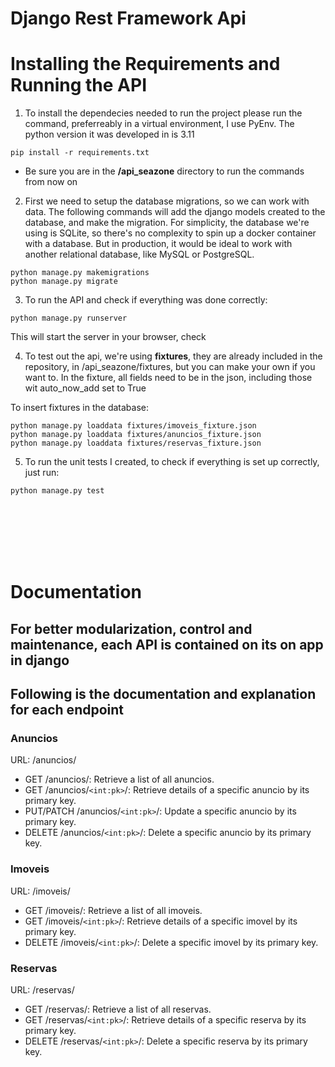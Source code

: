 # Django Rest Framework Api

# Installing the Requirements and Running the API

1. To install the dependecies needed to run the project please run the command, preferreably in a virtual environment, I use PyEnv. The python version it was developed in is 3.11

```
pip install -r requirements.txt
```

-   Be sure you are in the **/api_seazone** directory to run the commands from now on

2. First we need to setup the database migrations, so we can work with data. The following commands will add the django models created to the database, and make the migration. For simplicity, the database we're using is SQLite, so there's no complexity to spin up a docker container with a database. But in production, it would be ideal to work with another relational database, like MySQL or PostgreSQL.

```
python manage.py makemigrations
python manage.py migrate
```

3. To run the API and check if everything was done correctly:

```
python manage.py runserver
```

This will start the server in your browser, check

4. To test out the api, we're using **fixtures**, they are already included in the repository, in /api_seazone/fixtures, but you can make your own if you want to. In the fixture, all fields need to be in the json, including those wit auto_now_add set to True

To insert fixtures in the database:

```
python manage.py loaddata fixtures/imoveis_fixture.json
python manage.py loaddata fixtures/anuncios_fixture.json
python manage.py loaddata fixtures/reservas_fixture.json
```

5. To run the unit tests I created, to check if everything is set up correctly, just run:

```
python manage.py test
```

<br>
<br>
<br>
<br>
<br>

# Documentation

## For better modularization, control and maintenance, each API is contained on its on app in django

## Following is the documentation and explanation for each endpoint

### Anuncios

URL: /anuncios/

-   GET /anuncios/: Retrieve a list of all anuncios.
-   GET /anuncios/`<int:pk>`/: Retrieve details of a specific anuncio by its primary key.
-   PUT/PATCH /anuncios/`<int:pk>`/: Update a specific anuncio by its primary key.
-   DELETE /anuncios/`<int:pk>`/: Delete a specific anuncio by its primary key.

### Imoveis

URL: /imoveis/

-   GET /imoveis/: Retrieve a list of all imoveis.
-   GET /imoveis/`<int:pk>`/: Retrieve details of a specific imovel by its primary key.
-   DELETE /imoveis/`<int:pk>`/: Delete a specific imovel by its primary key.

### Reservas

URL: /reservas/

-   GET /reservas/: Retrieve a list of all reservas.
-   GET /reservas/`<int:pk>`/: Retrieve details of a specific reserva by its primary key.
-   DELETE /reservas/`<int:pk>`/: Delete a specific reserva by its primary key.
